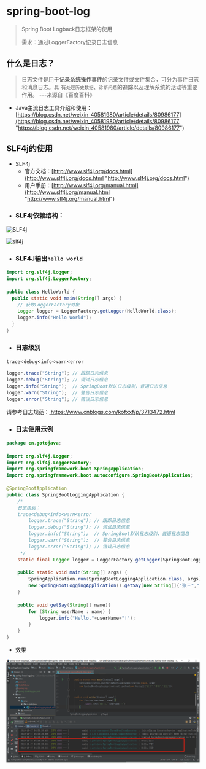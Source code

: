# spring-boot-log #
> Spring Boot Logback日志框架的使用
>
> 需求：通过LoggerFactory记录日志信息

## 什么是日志？ ##
> 日志文件是用于**记录系统操作事件**的记录文件或文件集合，可分为事件日志和消息日志。具
> 有`处理历史数据`、`诊断问题`的追踪以及理解系统的活动等重要作用。
> ---来源自《百度百科》

- Java主流日志工具介绍和使用：[https://blog.csdn.net/weixin_40581980/article/details/80986177](https://blog.csdn.net/weixin_40581980/article/details/80986177 "https://blog.csdn.net/weixin_40581980/article/details/80986177")

## SLF4j的使用 ##
+ SLF4j
	- 官方文档：[http://www.slf4j.org/docs.html](http://www.slf4j.org/docs.html "http://www.slf4j.org/docs.html")
	- 用户手册：[http://www.slf4j.org/manual.html](http://www.slf4j.org/manual.html "http://www.slf4j.org/manual.html")

- ### SLF4j依赖结构： ###
![SLF4j](http://www.slf4j.org/images/concrete-bindings.png)


![slf4j](http://www.slf4j.org/images/legacy.png)

- ### SLF4J输出`hello world` ###

```java
import org.slf4j.Logger;
import org.slf4j.LoggerFactory;

public class HelloWorld {
  public static void main(String[] args) {
  	// 获取LoggerFactory对象
    Logger logger = LoggerFactory.getLogger(HelloWorld.class);
    logger.info("Hello World");
  }
}
```
- ### 日志级别 ###
`trace`<`debug`<`info`<`warn`<`error`
```java
logger.trace("String");	// 跟踪日志信息
logger.debug("String");	// 调试日志信息
logger.info("String");  // SpringBoot默认日志级别，普通日志信息
logger.warn("String");	// 警告日志信息
logger.error("String");	// 错误日志信息
```

请参考日志规范：[ https://www.cnblogs.com/kofxxf/p/3713472.html ]( https://www.cnblogs.com/kofxxf/p/3713472.html )

- ### 日志使用示例

```java
package cn.gotojava;

import org.slf4j.Logger;
import org.slf4j.LoggerFactory;
import org.springframework.boot.SpringApplication;
import org.springframework.boot.autoconfigure.SpringBootApplication;

@SpringBootApplication
public class SpringBootLoggingApplication {
    /*
    日志级别：
    trace<debug<info<warn<error
        logger.trace("String");	// 跟踪日志信息
        logger.debug("String");	// 调试日志信息
        logger.info("String");  // SpringBoot默认日志级别，普通日志信息
        logger.warn("String");	// 警告日志信息
        logger.error("String");	// 错误日志信息
     */
    static final Logger logger = LoggerFactory.getLogger(SpringBootLoggingApplication.class);

    public static void main(String[] args) {
        SpringApplication.run(SpringBootLoggingApplication.class, args);
        new SpringBootLoggingApplication().getSay(new String[]{"张三","李四","王五"});
    }

    public void getSay(String[] name){
        for (String userName : name) {
            logger.info("Hello,"+userName+"!");
        }
    }
}
```

- 效果

![logbakUse](..\images\logbackUse.png)
